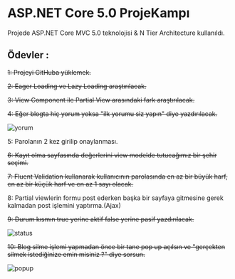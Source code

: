 # ASP.NET Core 5.0 ProjeKampı
Projede ASP.NET Core MVC 5.0 teknolojisi & N Tier Architecture kullanıldı.
## Ödevler :
~~1: Projeyi GitHuba yüklemek.~~

~~2: Eager Loading ve Lazy Loading araştırılacak.~~

~~3: View Component ile Partial View arasındaki fark araştırılacak.~~

~~4: Eğer blogta hiç yorum yoksa "ilk yorumu siz yapın" diye yazdırılacak.~~

![yorum](https://user-images.githubusercontent.com/83145997/144819074-9101a5ab-e10c-4988-ad0d-bb61dfc6b2d0.PNG)

5: Parolanın 2 kez girilip onaylanması.

~~6: Kayıt olma sayfasında değerlerini view modelde tutucağımız bir şehir seçimi.~~

~~7: Fluent Validation kullanarak kullanıcının parolasında en az bir büyük harf, en az bir küçük harf ve en az 1 sayı olacak.~~

8: Partial viewlerin formu post ederken başka bir sayfaya gitmesine gerek kalmadan post işlemini yaptırma.(Ajax)

~~9: Durum kısmın true yerine aktif false yerine pasif yazdırılacak.~~

![status](https://user-images.githubusercontent.com/83145997/147399636-8c1d2dcb-773f-4d69-b0ea-e9cfce0b0e36.PNG)

~~10: Blog silme işlemi yapmadan önce bir tane pop up açılsın ve "gerçekten silmek istediğinize emin misiniz ?" diye sorsun.~~

![popup](https://user-images.githubusercontent.com/83145997/147400681-2bae0ae4-80f6-4226-b5be-99eb9ba65ad0.PNG)

